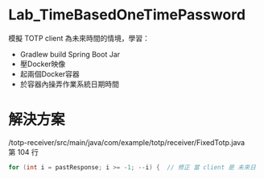 # Lab_TimeBasedOneTimePassword
模擬 TOTP client 為未來時間的情境，學習：
 - Gradlew build Spring Boot Jar
 - 壓Docker映像
 - 起兩個Docker容器
 - 於容器內操弄作業系統日期時間

# 解決方案
/totp-receiver/src/main/java/com/example/totp/receiver/FixedTotp.java  
第 104 行  
```Java
for (int i = pastResponse; i >= -1; --i) {  // 修正 當 client 是 未來日 
```
